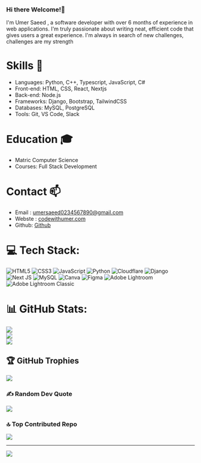 ### Hi there Welcome!👋


I'm Umer Saeed , a software developer with over 6 months of experience in web applications. I'm truly passionate about writing neat, efficient code that gives users a great experience. I'm always in search of new challenges, challenges are my strength

# Skills 🚀
- Languages: Python, C++, Typescript, JavaScript, C#
- Front-end: HTML, CSS, React, Nextjs
- Back-end: Node.js
- Frameworks: Django, Bootstrap, TailwindCSS
- Databases: MySQL, PostgreSQL
- Tools: Git, VS Code, Slack
# Education 🎓
-  Matric Computer Science
-  Courses: Full Stack Development
# Contact 📫
- Email : umersaeed0234567890@gmail.com
- Webste : [codewithumer.com](https://codewithumer.com/)
- Github: [Github](https://github.com/UmerThePassionate) 

<!--
**AbdullahThePassionate/AbdullahThePassionate** is a ✨ _special_ ✨ repository because its `README.md` (this file) appears on your GitHub profile.

Here are some ideas to get you started:

- 🔭 I’m currently working on ...
- 🌱 I’m currently learning ...
- 👯 I’m looking to collaborate on ...
- 🤔 I’m looking for help with ...
- 💬 Ask me about ...
- 📫 How to reach me: ...
- 😄 Pronouns: ...
- ⚡ Fun fact: ...
-->


# 💻 Tech Stack:
![HTML5](https://img.shields.io/badge/html5-%23E34F26.svg?style=for-the-badge&logo=html5&logoColor=white) ![CSS3](https://img.shields.io/badge/css3-%231572B6.svg?style=for-the-badge&logo=css3&logoColor=white) ![JavaScript](https://img.shields.io/badge/javascript-%23323330.svg?style=for-the-badge&logo=javascript&logoColor=%23F7DF1E) ![Python](https://img.shields.io/badge/python-3670A0?style=for-the-badge&logo=python&logoColor=ffdd54) ![Cloudflare](https://img.shields.io/badge/Cloudflare-F38020?style=for-the-badge&logo=Cloudflare&logoColor=white) ![Django](https://img.shields.io/badge/django-%23092E20.svg?style=for-the-badge&logo=django&logoColor=white) ![Next JS](https://img.shields.io/badge/Next-black?style=for-the-badge&logo=next.js&logoColor=white) ![MySQL](https://img.shields.io/badge/mysql-%2300000f.svg?style=for-the-badge&logo=mysql&logoColor=white) ![Canva](https://img.shields.io/badge/Canva-%2300C4CC.svg?style=for-the-badge&logo=Canva&logoColor=white) ![Figma](https://img.shields.io/badge/figma-%23F24E1E.svg?style=for-the-badge&logo=figma&logoColor=white) ![Adobe Lightroom](https://img.shields.io/badge/Adobe%20Lightroom-31A8FF.svg?style=for-the-badge&logo=Adobe%20Lightroom&logoColor=white) ![Adobe Lightroom Classic](https://img.shields.io/badge/Adobe%20Lightroom%20Classic-31A8FF.svg?style=for-the-badge&logo=Adobe%20Lightroom%20Classic&logoColor=white)
# 📊 GitHub Stats:
![](https://github-readme-stats.vercel.app/api?username=UmerThePassionate&theme=dark&hide_border=false&include_all_commits=false&count_private=false)<br/>
![](https://github-readme-streak-stats.herokuapp.com/?user=UmerThePassionate&theme=dark&hide_border=false)<br/>
![](https://github-readme-stats.vercel.app/api/top-langs/?username=UmerThePassionate&theme=dark&hide_border=false&include_all_commits=false&count_private=false&layout=compact)

## 🏆 GitHub Trophies
![](https://github-profile-trophy.vercel.app/?username=UmerThePassionate&theme=algolia&no-frame=false&no-bg=true&margin-w=4)

### ✍️ Random Dev Quote
![](https://quotes-github-readme.vercel.app/api?type=horizontal&theme=dark)

### 🔝 Top Contributed Repo
![](https://github-contributor-stats.vercel.app/api?username=UmerThePassionate&limit=5&theme=dark&combine_all_yearly_contributions=true)

---
[![](https://visitcount.itsvg.in/api?id=UmerThePassionate&icon=0&color=0)](https://visitcount.itsvg.in)

